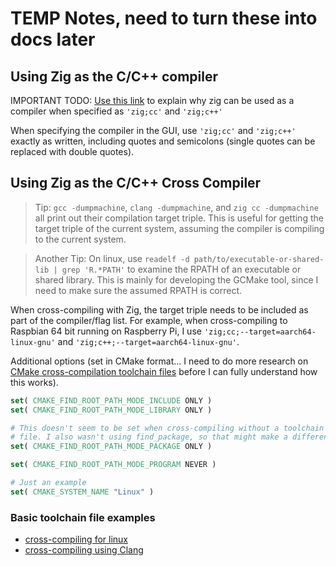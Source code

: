 # TEMP Notes, need to turn these into docs later

## Using Zig as the C/C++ compiler

IMPORTANT TODO: [Use this link](https://devdocs.io/cmake~3.21/variable/cmake_lang_compiler) to explain
why zig can be used as a compiler when specified as `'zig;cc'` and `'zig;c++'`

When specifying the compiler in the GUI, use `'zig;cc'` and `'zig;c++'` exactly as written, including quotes
and semicolons (single quotes can be replaced with double quotes).

## Using Zig as the C/C++ Cross Compiler

> Tip: `gcc -dumpmachine`, `clang -dumpmachine`, and `zig cc -dumpmachine` all print out their compilation
> target triple. This is useful for getting the target triple of the current system, assuming the compiler
> is compiling to the current system.

> Another Tip: On linux, use `readelf -d path/to/executable-or-shared-lib | grep 'R.*PATH'` to examine
> the RPATH of an executable or shared library. This is mainly for developing the GCMake tool, since I need
> to make sure the assumed RPATH is correct.

When cross-compiling with Zig, the target triple needs to be included as part of the compiler/flag list.
For example, when cross-compiling to Raspbian 64 bit running on Raspberry Pi, I use
`'zig;cc;--target=aarch64-linux-gnu'` and `'zig;c++;--target=aarch64-linux-gnu'`.

Additional options (set in CMake format... I need to do more research on
[CMake cross-compilation toolchain files](https://cmake.org/cmake/help/latest/manual/cmake-toolchains.7.html)
before I can fully understand how this works).

``` cmake
set( CMAKE_FIND_ROOT_PATH_MODE_INCLUDE ONLY )
set( CMAKE_FIND_ROOT_PATH_MODE_LIBRARY ONLY )

# This doesn't seem to be set when cross-compiling without a toolchain
# file. I also wasn't using find_package, so that might make a difference. Needs research.
set( CMAKE_FIND_ROOT_PATH_MODE_PACKAGE ONLY )

set( CMAKE_FIND_ROOT_PATH_MODE_PROGRAM NEVER )

# Just an example
set( CMAKE_SYSTEM_NAME "Linux" )

```

### Basic toolchain file examples

- [cross-compiling for linux](https://cmake.org/cmake/help/latest/manual/cmake-toolchains.7.html#cross-compiling-for-linux)
- [cross-compiling using Clang](https://cmake.org/cmake/help/latest/manual/cmake-toolchains.7.html#cross-compiling-using-clang)
